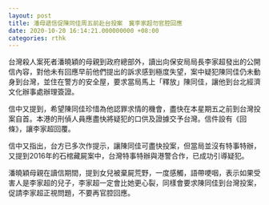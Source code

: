 ```yaml
---
layout: post
title: 潘母遞信促陳同佳周五前赴台投案　冀李家超勿官腔回應
date: 2020-10-20 16:14:21.000000000 +08:00
categories: rthk
---
```


台灣殺人案死者潘曉穎的母親到政府總部外，讀出向保安局局長李家超發出的公開信內容，對他未有回應早前他們提出的訴求感到極度失望，案中疑犯陳同佳仍未動身到台灣，並住在警方的安全屋，要求當局馬上「釋放」陳同佳，讓他到台北經濟文化辦事處辦理簽證。

信中又提到，希望陳同佳珍惜為他認罪求情的機會，盡快在本星期五之前到台灣投案自首。本港的刑偵人員應盡快將疑犯的口供及證據交予台灣。信件設有《回條》，讓李家超回覆。

信中又指出，台方已多次作提示，讓陳同佳可盡快投案，但當局並沒有特事特辦，又提到2016年的石棺藏屍案中，台灣特事特辦與港警合作，已成功引導疑犯。

潘曉穎母親在讀信期間，提到女兒被棄屍荒野，一度感觸，語帶哽咽，表示如果受害人是李家超的兒子，李家超一定會比她更心裂，同樣會要求陳同佳到台灣投案，促請李家超正視問題，不要再官腔回應。
